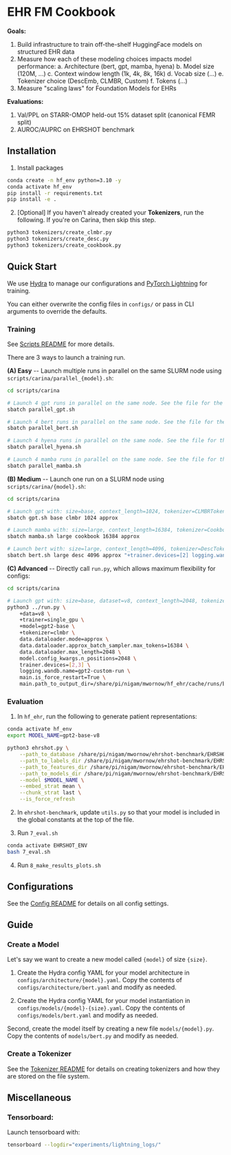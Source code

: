 # EHR FM Cookbook

**Goals:**
1. Build infrastructure to train off-the-shelf HuggingFace models on structured EHR data
2. Measure how each of these modeling choices impacts model performance:
    a. Architecture (bert, gpt, mamba, hyena)
    b. Model size (120M, ...)
    c. Context window length (1k, 4k, 8k, 16k)
    d. Vocab size (...)
    e. Tokenizer choice (DescEmb, CLMBR, Custom)
    f. Tokens (...)
3. Measure "scaling laws" for Foundation Models for EHRs

**Evaluations:**
1. Val/PPL on STARR-OMOP held-out 15% dataset split (canonical FEMR split)
2. AUROC/AUPRC on EHRSHOT benchmark

## Installation

1. Install packages
```bash
conda create -n hf_env python=3.10 -y
conda activate hf_env
pip install -r requirements.txt
pip install -e .
```

2. [Optional] If you haven't already created your **Tokenizers**, run the following. If you're on Carina, then skip this step.
```bash
python3 tokenizers/create_clmbr.py
python3 tokenizers/create_desc.py
python3 tokenizers/create_cookbook.py
```

## Quick Start

We use [Hydra](https://github.com/facebookresearch/hydra) to manage our configurations and [PyTorch Lightning](https://github.com/Lightning-AI/pytorch-lightning) for training. 

You can either overwrite the config files in `configs/` or pass in CLI arguments to override the defaults.

### Training

See [Scripts README](scripts/carina/README.md) for more details.

There are 3 ways to launch a training run. 

**(A) Easy** -- Launch multiple runs in parallel on the same SLURM node using `scripts/carina/parallel_{model}.sh`:

```bash
cd scripts/carina

# Launch 4 gpt runs in parallel on the same node. See the file for the specific model versions run.
sbatch parallel_gpt.sh

# Launch 4 bert runs in parallel on the same node. See the file for the specific model versions run.
sbatch parallel_bert.sh

# Launch 4 hyena runs in parallel on the same node. See the file for the specific model versions run.
sbatch parallel_hyena.sh

# Launch 4 mamba runs in parallel on the same node. See the file for the specific model versions run.
sbatch parallel_mamba.sh
```

**(B) Medium** -- Launch one run on a SLURM node using `scripts/carina/{model}.sh`:

```bash
cd scripts/carina

# Launch gpt with: size=base, context_length=1024, tokenizer=CLMBRTokenizer, sampler=ApproxBatchSampler
sbatch gpt.sh base clmbr 1024 approx

# Launch mamba with: size=large, context_length=16384, tokenizer=CookbookTokenizer, sampler=ApproxBatchSampler
sbatch mamba.sh large cookbook 16384 approx

# Launch bert with: size=large, context_length=4096, tokenizer=DescTokenizer, sampler=ApproxBatchSampler; set CUDA_VISIBLE_DEVICES=2 and set wandb logging name to "test"
sbatch bert.sh large desc 4096 approx "+trainer.devices=[2] logging.wandb.name=test"
```

**(C) Advanced** -- Directly call `run.py`, which allows maximum flexibility for configs:

```bash
cd scripts/carina

# Launch gpt with: size=base, dataset=v8, context_length=2048, tokenizer=CLMBRTokenizer, sampler=ApproxBatchSampler, max_tokens_per_batch=16384, use_cuda_devices=2,3, wandb_logging_name=gpt2-custom-run, force_restart_existing_run=True, save_to_path=/share/pi/nigam/mwornow/hf_ehr/cache/runs/bert-test/
python3 ../run.py \
    +data=v8 \
    +trainer=single_gpu \
    +model=gpt2-base \
    +tokenizer=clmbr \
    data.dataloader.mode=approx \
    data.dataloader.approx_batch_sampler.max_tokens=16384 \
    data.dataloader.max_length=2048 \
    model.config_kwargs.n_positions=2048 \
    trainer.devices=[2,3] \
    logging.wandb.name=gpt2-custom-run \
    main.is_force_restart=True \
    main.path_to_output_dir=/share/pi/nigam/mwornow/hf_ehr/cache/runs/bert-test/
```

### Evaluation

1. In `hf_ehr`, run the following to generate patient representations:

```bash
conda activate hf_env
export MODEL_NAME=gpt2-base-v8

python3 ehrshot.py \
    --path_to_database /share/pi/nigam/mwornow/ehrshot-benchmark/EHRSHOT_ASSETS/femr/extract \
    --path_to_labels_dir /share/pi/nigam/mwornow/ehrshot-benchmark/EHRSHOT_ASSETS/custom_benchmark \
    --path_to_features_dir /share/pi/nigam/mwornow/ehrshot-benchmark/EHRSHOT_ASSETS/custom_hf_features \
    --path_to_models_dir /share/pi/nigam/mwornow/ehrshot-benchmark/EHRSHOT_ASSETS/models \
    --model $MODEL_NAME \
    --embed_strat mean \
    --chunk_strat last \
    --is_force_refresh
```

2. In `ehrshot-benchmark`, update `utils.py` so that your model is included in the global constants at the top of the file.

3. Run `7_eval.sh`

```bash
conda activate EHRSHOT_ENV
bash 7_eval.sh
```

4. Run `8_make_results_plots.sh`

## Configurations

See the [Config README](configs/README.md) for details on all config settings.

## Guide

### Create a Model

Let's say we want to create a new model called `{model}` of size `{size}`.

1. Create the Hydra config YAML for your model architecture in `configs/architecture/{model}.yaml`. Copy the contents of `configs/architecture/bert.yaml` and modify as needed. 

2. Create the Hydra config YAML for your model instantiation in `configs/models/{model}-{size}.yaml`. Copy the contents of `configs/models/bert.yaml` and modify as needed.

Second, create the model itself by creating a new file `models/{model}.py`. Copy the contents of `models/bert.py` and modify as needed.


### Create a Tokenizer

See the [Tokenizer README](tokenizers/README.md) for details on creating tokenizers and how they are stored on the file system.

## Miscellaneous

### Tensorboard:

Launch tensorboard with:
```bash
tensorboard --logdir="experiments/lightning_logs/"
```